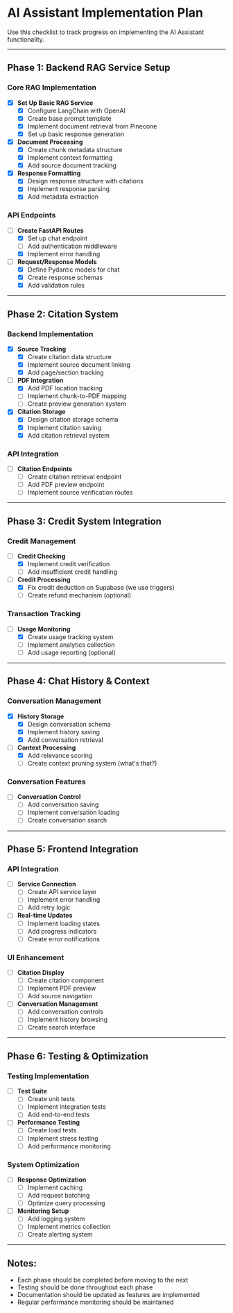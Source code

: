 # AI Assistant Implementation Plan

Use this checklist to track progress on implementing the AI Assistant functionality.

---

## Phase 1: Backend RAG Service Setup

### Core RAG Implementation
- [x] **Set Up Basic RAG Service**
    - [x] Configure LangChain with OpenAI
    - [x] Create base prompt template
    - [x] Implement document retrieval from Pinecone
    - [x] Set up basic response generation
- [x] **Document Processing**
    - [x] Create chunk metadata structure
    - [x] Implement context formatting
    - [x] Add source document tracking
- [x] **Response Formatting**
    - [x] Design response structure with citations
    - [x] Implement response parsing
    - [x] Add metadata extraction

### API Endpoints
- [ ] **Create FastAPI Routes**
    - [x] Set up chat endpoint
    - [ ] Add authentication middleware
    - [x] Implement error handling
- [ ] **Request/Response Models**
    - [x] Define Pydantic models for chat
    - [x] Create response schemas
    - [x] Add validation rules

---

## Phase 2: Citation System

### Backend Implementation
- [x] **Source Tracking**
    - [x] Create citation data structure
    - [x] Implement source document linking
    - [x] Add page/section tracking
- [ ] **PDF Integration**
    - [x] Add PDF location tracking
    - [ ] Implement chunk-to-PDF mapping
    - [ ] Create preview generation system
- [x] **Citation Storage**
    - [x] Design citation storage schema
    - [x] Implement citation saving
    - [x] Add citation retrieval system

### API Integration
- [ ] **Citation Endpoints**
    - [ ] Create citation retrieval endpoint
    - [ ] Add PDF preview endpoint
    - [ ] Implement source verification routes

---

## Phase 3: Credit System Integration

### Credit Management
- [ ] **Credit Checking**
    - [x] Implement credit verification
    - [ ] Add insufficient credit handling
- [ ] **Credit Processing**
    - [x] Fix credit deduction on Supabase (we use triggers)
    - [ ] Create refund mechanism (optional)

### Transaction Tracking
- [ ] **Usage Monitoring**
    - [x] Create usage tracking system
    - [ ] Implement analytics collection
    - [ ] Add usage reporting (optional)

---

## Phase 4: Chat History & Context

### Conversation Management
- [x] **History Storage**
    - [x] Design conversation schema
    - [x] Implement history saving
    - [x] Add conversation retrieval
- [ ] **Context Processing**
    - [x] Add relevance scoring
    - [ ] Create context pruning system (what's that?)

### Conversation Features
- [ ] **Conversation Control**
    - [ ] Add conversation saving
    - [ ] Implement conversation loading
    - [ ] Create conversation search

---

## Phase 5: Frontend Integration

### API Integration
- [ ] **Service Connection**
    - [ ] Create API service layer
    - [ ] Implement error handling
    - [ ] Add retry logic
- [ ] **Real-time Updates**
    - [ ] Implement loading states
    - [ ] Add progress indicators
    - [ ] Create error notifications

### UI Enhancement
- [ ] **Citation Display**
    - [ ] Create citation component
    - [ ] Implement PDF preview
    - [ ] Add source navigation
- [ ] **Conversation Management**
    - [ ] Add conversation controls
    - [ ] Implement history browsing
    - [ ] Create search interface

---

## Phase 6: Testing & Optimization

### Testing Implementation
- [ ] **Test Suite**
    - [ ] Create unit tests
    - [ ] Implement integration tests
    - [ ] Add end-to-end tests
- [ ] **Performance Testing**
    - [ ] Create load tests
    - [ ] Implement stress testing
    - [ ] Add performance monitoring

### System Optimization
- [ ] **Response Optimization**
    - [ ] Implement caching
    - [ ] Add request batching
    - [ ] Optimize query processing
- [ ] **Monitoring Setup**
    - [ ] Add logging system
    - [ ] Implement metrics collection
    - [ ] Create alerting system

---

## Notes:
- Each phase should be completed before moving to the next
- Testing should be done throughout each phase
- Documentation should be updated as features are implemented
- Regular performance monitoring should be maintained
